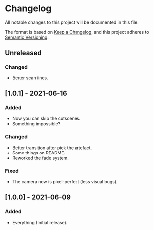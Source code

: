 # Changelog
All notable changes to this project will be documented in this file.

The format is based on [Keep a Changelog](https://keepachangelog.com/en/1.0.0/),
and this project adheres to [Semantic Versioning](https://semver.org/spec/v2.0.0.html).

## Unreleased
### Changed
- Better scan lines.

## [1.0.1] - 2021-06-16
### Added
- Now you can skip the cutscenes.
- Something impossible?
### Changed
- Better transition after pick the artefact.
- Some things on README.
- Reworked the fade system.
### Fixed
- The camera now is pixel-perfect (less visual bugs).

## [1.0.0] - 2021-06-09
### Added
- Everything (Initial release).